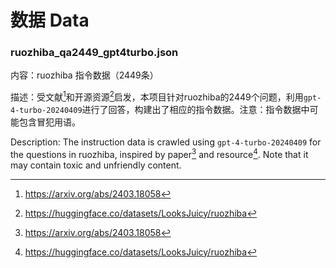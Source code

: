 # 数据 Data

### ruozhiba_qa2449_gpt4turbo.json

内容：ruozhiba 指令数据（2449条）

描述：受文献[^1]和开源资源[^2]启发，本项目针对ruozhiba的2449个问题，利用`gpt-4-turbo-20240409`进行了回答，构建出了相应的指令数据。注意：指令数据中可能包含冒犯用语。

Description: The instruction data is crawled using `gpt-4-turbo-20240409` for the questions in ruozhiba, inspired by paper[^1] and resource[^2]. Note that it may contain toxic and unfriendly content.

[^1]: https://arxiv.org/abs/2403.18058
[^2]: https://huggingface.co/datasets/LooksJuicy/ruozhiba

